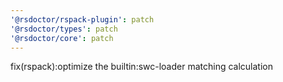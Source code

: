 ```yaml
---
'@rsdoctor/rspack-plugin': patch
'@rsdoctor/types': patch
'@rsdoctor/core': patch
---
```


fix(rspack):optimize the builtin:swc-loader matching calculation
